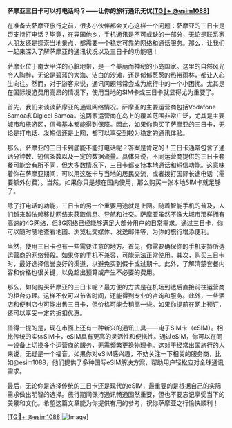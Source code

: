 **萨摩亚三日卡可以打电话吗？——让你的旅行通讯无忧[[TG💪+ @esim1088](https://t.me/s/esim1088)]**

在准备去萨摩亚旅行之前，很多小伙伴都会关心这样一个问题：萨摩亚的三日卡是否支持打电话？毕竟，在异国他乡，手机通讯是不可或缺的一部分，无论是联系家人朋友还是探索当地景点，都需要一个稳定可靠的网络和通话服务。那么，让我们一起来深入了解萨摩亚的通讯状况以及三日卡的功能吧！

萨摩亚位于南太平洋的心脏地带，是一个美丽而神秘的小岛国家。这里的自然风光令人陶醉，无论是碧蓝的大海、洁白的沙滩，还是郁郁葱葱的热带雨林，都让人心生向往。然而，对于游客来说，通讯问题常常会成为旅行中的一个小困扰。尤其是在国际漫游费用高昂的情况下，使用当地的SIM卡或三日卡就显得尤为重要了。

首先，我们来谈谈萨摩亚的通讯网络情况。萨摩亚的主要运营商包括Vodafone Samoa和Digicel Samoa。这两家运营商在岛上的覆盖范围非常广泛，尤其是主要城市和旅游区，信号基本都能得到保障。因此，如果你购买了萨摩亚的三日卡，无论是打电话、发短信还是上网，都可以享受到较为稳定的通讯体验。

那么，萨摩亚的三日卡到底能不能打电话呢？答案是肯定的！三日卡通常包含了通话分钟数、短信条数以及一定的数据流量。具体来说，不同运营商提供的三日卡套餐可能会有所不同，但大多数情况下，三日卡都支持本地通话和短信功能。这意味着你在萨摩亚期间，可以用这张卡与当地的居民交流，或者拨打国际长途电话（需要额外付费）。当然，如果你只是想在国内使用，那么购买一张本地SIM卡就足够了。

除了打电话的功能，三日卡的另一个重要用途就是上网。随着智能手机的普及，人们越来越依赖移动网络来获取信息、导航和社交。萨摩亚虽然不像大城市那样拥有高速的4G网络，但3G网络已经能够满足大部分用户的日常需求。通过三日卡，你可以随时随地查看地图、浏览社交媒体、发送邮件等，为你的旅行增添便利。

当然，使用三日卡也有一些需要注意的地方。首先，你需要确保你的手机支持所选运营商的网络频段。如果你的手机不兼容，可能无法正常使用。其次，购买三日卡时，最好选择信誉良好的渠道，以避免买到假卡或过期卡。此外，了解清楚套餐内容和价格也很关键，以免超出预算或产生不必要的费用。

那么，如何购买萨摩亚的三日卡呢？最方便的方式是在机场到达后直接前往运营商的柜台办理。这样不仅可以节省时间，还能得到专业的咨询和服务。此外，一些酒店和便利店也可能出售三日卡，但价格可能会稍高一些。如果你提前在网上预订，还可以享受一定的折扣优惠。

值得一提的是，现在市面上还有一种新兴的通讯工具——电子SIM卡（eSIM）。相比传统的实体SIM卡，eSIM具有更高的灵活性和便携性。通过eSIM，你可以在同一设备上切换多个运营商的服务，无需频繁更换物理卡。这对于经常出国旅行的人来说，无疑是一个福音。如果你对eSIM感兴趣，不妨关注一下相关的服务商，比如@esim1088，他们提供了多种国际eSIM解决方案，帮助用户轻松应对全球通讯需求。

最后，无论你是选择传统的三日卡还是现代的eSIM，最重要的是根据自己的实际需求做出明智的选择。旅行期间保持通讯畅通固然重要，但也不要忘记享受当下的美景和文化。希望这篇文章能为你提供有用的参考，祝你萨摩亚之行愉快顺利！

[[TG💪+ @esim1088](https://t.me/s/esim1088) ![Image](https://i.postimg.cc/4NQfJmqS/Snipaste-2025-05-13-00-14-12.png)]
